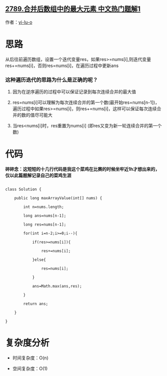 ## [2789.合并后数组中的最大元素 中文热门题解1](https://leetcode.cn/problems/largest-element-in-an-array-after-merge-operations/solutions/100000/yi-ci-bian-li-de-jian-ji-die-dai-fa-by-y-ljc7)

作者：[yi-lu-o](https://leetcode.cn/u/yi-lu-o)
# 思路
从后往前遍历数组，设置一个迭代变量res，如果res>=nums[i],则迭代变量res+=nums[i]，否则res=nums[i]，在遍历过程中更新ans
### 这种遍历迭代的思路为什么是正确的呢？
1. 因为在逆序遍历的过程中可以保证记录到每次连续合并的最大值
2. res=nums[i]可以理解为每次连续合并的第一个数(最开始res=nums[n-1])，遍历过程中如果res>=nums[i]，则res+=nums[i]，这样可以保证每次连续合并的数的值尽可能大
3. 当res<nums[i]时，res重置为nums[i] (即res又变为新一轮连续合并的第一个数)
# 代码
**碎碎念：这短短的十几行代码是我这个菜鸡在比赛的时候坐牢近1h才想出来的，仅以此篇题解记录自己的菜鸡生涯**
```
class Solution {
    public long maxArrayValue(int[] nums) {
        int n=nums.length;
        long ans=nums[n-1];
        long res=nums[n-1];
        for(int i=n-2;i>=0;i--){
            if(res>=nums[i]){
                res+=nums[i];
            }else{
                res=nums[i];
            }
            ans=Math.max(ans,res);
        }
        return ans;
    }
}
```
# 复杂度分析
- 时间复杂度：O(n)
- 空间复杂度：O(1)